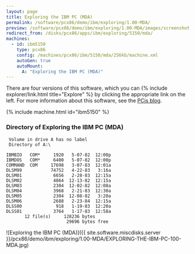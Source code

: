 ```yaml
---
layout: page
title: Exploring the IBM PC (MDA)
permalink: /software/pcx86/demo/ibm/exploring/1.00-MDA/
preview: /software/pcx86/demo/ibm/exploring/1.00-MDA/images/screenshot.png
redirect_from: /disks/pcx86/apps/ibm/exploring/5150/mda/
machines:
  - id: ibm5150
    type: pcx86
    config: /machines/pcx86/ibm/5150/mda/256kb/machine.xml
    autoGen: true
    autoMount:
      A: "Exploring the IBM PC (MDA)"
---
```


There are four versions of this software, which you can {% include explorer/link.html title="Explore" %} by clicking the appropriate link on the left.
For more information about this software, see the [PCjs blog](/blog/2018/04/01/).

{% include machine.html id="ibm5150" %}

### Directory of Exploring the IBM PC (MDA)

     Volume in drive A has no label
     Directory of A:\

    IBMBIO   COM*     1920   5-07-82  12:00p
    IBMDOS   COM*     6400   5-07-82  12:00p
    COMMAND  COM     17698   3-07-83  12:01a
    DLSM99           74752   4-22-83   3:16a
    DLSM01            6656   2-28-83  12:15a
    DLSM02            4864  12-13-82  12:15a
    DLSM03            2304  12-02-82  12:08a
    DLSM04            3968   2-21-83  12:30a
    DLSM05            2304  12-08-82   3:20a
    DLSM06            2688   2-23-84  12:15a
    DLSS00             918   1-19-83  12:20a
    DLSS01            3764   1-17-83  12:58a
           12 file(s)     128236 bytes
                           29696 bytes free

![Exploring the IBM PC (MDA)]({{ site.software.miscdisks.server }}/pcx86/demo/ibm/exploring/1.00-MDA/EXPLORING-THE-IBM-PC-100-MDA.jpg)

